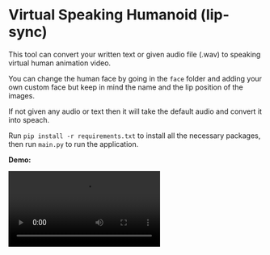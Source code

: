 # Virtual Speaking Humanoid (lip-sync)

This tool can convert your written text or given audio file (.wav) to speaking virtual human animation video.

You can change the human face by going in the `face` folder and adding your own custom face but keep in mind the name and the lip position of the images.

If not given any audio or text then it will take the default audio and convert it into speach.

Run `pip install -r requirements.txt` to install all the necessary packages, then run `main.py` to run the application.

__Demo:__

<video src="demo/main.py%20-%20virtual_humanoid%20-%20Visual%20Studio%20Code%202023-08-16%2000-38-06.mp4" controls title="Demo"></video>
